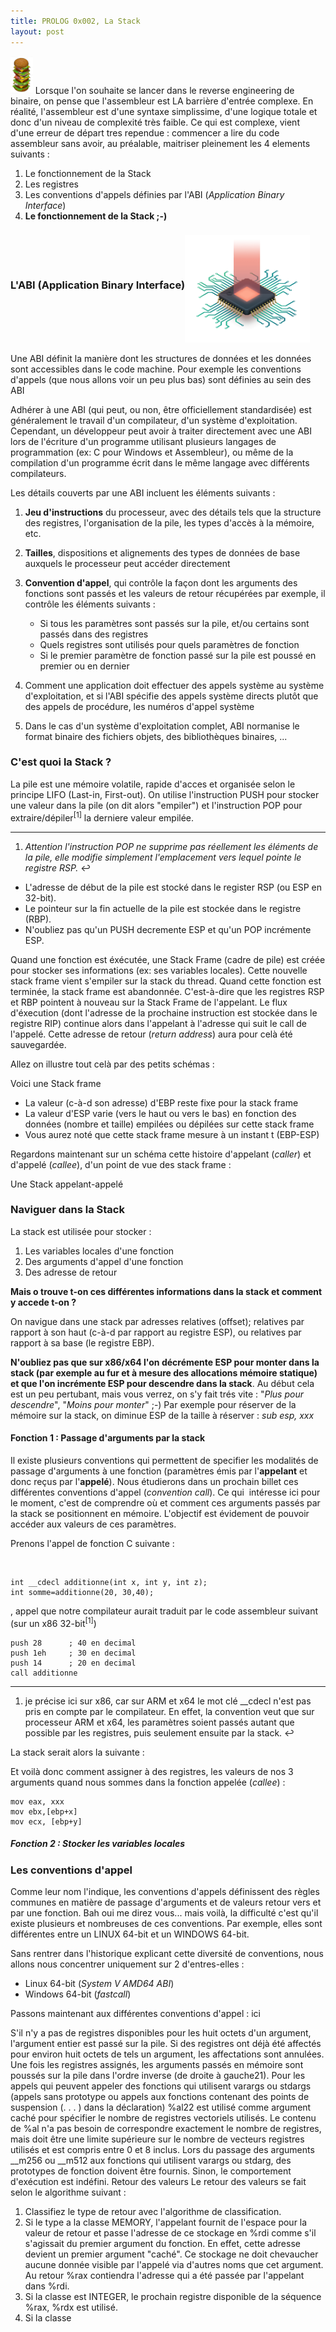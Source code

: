```yaml
---
title: PROLOG 0x002, La Stack 
layout: post
---
```


<img height="60" src="../images/stack.png" xmlns="http://www.w3.org/1999/html"/>    Lorsque l'on souhaite se lancer dans le reverse engineering de binaire, on pense que l'assembleur est LA barrière d'entrée complexe. En réalité, l'assembleur est d'une syntaxe simplissime, d'une logique totale et donc d'un niveau de complexité très faible. Ce qui est complexe, vient d'une erreur de départ tres rependue : commencer a lire du code assembleur sans avoir, au préalable, maitriser pleinement les 4 elements suivants :

1.  Le fonctionnement de la Stack
2.  Les registres
3.  Les conventions d'appels définies par l'ABI (_Application Binary Interface_)
4.  **Le fonctionnement de la Stack ;-)**

### L'ABI (Application Binary Interface)<img src="../images/abi.png" width="200" align="middle">


Une ABI définit la manière dont les structures de données et les données sont accessibles dans le code machine. Pour exemple les conventions d'appels (que nous allons voir un peu plus bas) sont définies au sein des ABI

Adhérer à une ABI (qui peut, ou non, être officiellement standardisée) est généralement le travail d'un compilateur, d'un système d'exploitation. Cependant, un développeur peut avoir à traiter directement avec une ABI lors de l'écriture d'un programme utilisant plusieurs langages de programmation (ex: C pour Windows et Assembleur), ou même de la compilation d'un programme écrit dans le même langage avec différents compilateurs.

Les détails couverts par une ABI incluent les éléments suivants :
1. **Jeu d'instructions** du processeur, avec des détails tels que la structure des registres, l'organisation de la pile, les types d'accès à la mémoire, etc.

2. **Tailles**, dispositions et alignements des types de données de base auxquels le processeur peut accéder directement

3. **Convention d'appel**, qui contrôle la façon dont les arguments des fonctions sont passés et les valeurs de retour récupérées par exemple, il contrôle les éléments suivants :
   - Si tous les paramètres sont passés sur la pile, et/ou certains sont passés dans des registres
   - Quels registres sont utilisés pour quels paramètres de fonction
   - Si le premier paramètre de fonction passé sur la pile est poussé en premier ou en dernier

4. Comment une application doit effectuer des appels système au système d'exploitation, et si l'ABI spécifie des appels système directs plutôt que des appels de procédure, les numéros d'appel système

5. Dans le cas d'un système d'exploitation complet, ABI normanise le format binaire des fichiers objets, des bibliothèques binaires, ...

### C'est quoi la Stack ?


La pile est une mémoire volatile, rapide d'acces et organisée selon le principe LIFO (Last-in, First-out). On utilise l'instruction PUSH pour stocker une valeur dans la pile (on dit alors "empiler") et l'instruction POP pour extraire/dépiler<sup><a id="fnref1"></a>\[1\]</sup> la derniere valeur empilée.

* * *

1.  *Attention l'instruction POP ne supprime pas réellement les éléments de la pile, elle modifie simplement l'emplacement vers lequel pointe le registre RSP.* ↩︎



- L'adresse de début de la pile est stocké dans le register RSP (ou ESP en 32-bit).
- Le pointeur sur la fin actuelle de la pile est stockée dans le registre (RBP).
- N'oubliez pas qu'un PUSH decremente ESP et qu'un POP incrémente ESP.

Quand une fonction est éxécutée, une Stack Frame (cadre de pile) est créée pour stocker ses informations (ex: ses variables locales). Cette nouvelle stack frame vient s'empiler sur la stack du thread. Quand cette fonction est terminée, la stack frame est abandonnée. C'est-à-dire que les registres RSP et RBP pointent à nouveau sur la Stack Frame de l'appelant. Le flux d'éxecution (dont l'adresse de la prochaine instruction est stockée dans le registre RIP) continue alors dans l'appelant à l'adresse qui suit le call de l'appelé. Cette adresse de retour (*return address*) aura pour celà été sauvegardée.

Allez on illustre tout celà par des petits schémas :


Voici une Stack frame



- La valeur (c-à-d son adresse) d'EBP reste fixe pour la stack frame
- La valeur d'ESP varie (vers le haut ou vers le bas) en fonction des données (nombre et taille) empilées ou dépilées sur cette stack frame
- Vous aurez noté que cette stack frame mesure à un instant t (EBP-ESP)

Regardons maintenant sur un schéma cette histoire d'appelant (*caller*) et d'appelé (*callee*), d'un point de vue des stack frame :



Une Stack appelant-appelé



### Naviguer dans la Stack

La stack est utilisée pour stocker :

1.  Les variables locales d'une fonction
2.  Des arguments d'appel d'une fonction
3.  Des adresse de retour 

**Mais o trouve t-on ces différentes informations dans la stack et comment y accede t-on ?**

On navigue dans une stack par adresses relatives (offset); relatives par rapport à son haut (c-à-d par rapport au registre ESP), ou relatives par rapport à sa base (le registre EBP).

**N'oubliez pas que sur x86/x64 l'on décrémente ESP pour monter dans la stack (par exemple au fur et à mesure des allocations mémoire statique) et que l'on incrémente ESP pour descendre dans la stack**. Au début cela est un peu pertubant, mais vous verrez, on s'y fait trés vite : "*Plus pour descendre*", "*Moins pour monter*" ;-) Par exemple pour réserver de la mémoire sur la stack, on diminue ESP de la taille à réserver : *sub esp, xxx*

#### Fonction 1 : Passage d'arguments par la stack

Il existe plusieurs conventions qui permettent de specifier les modalités de passage d'arguments à une fonction (paramètres émis par l'**appelant** et donc reçus par l'**appelé**). Nous étudierons dans un prochain billet ces différentes conventions d'appel (*convention call*). Ce qui  intéresse ici pour le moment, c'est de comprendre où et comment ces arguments passés par la stack se positionnent en mémoire. L'objectif est évidement de pouvoir accéder aux valeurs de ces paramètres.

Prenons l'appel de fonction C suivante :

‌

```
int __cdecl additionne(int x, int y, int z);
int somme=additionne(20, 30,40); 
```

, appel que notre compilateur aurait traduit par le code assembleur suivant (sur un x86 32-bit<sup><a id="fnref1"></a>\[1\]</sup>)

```
push 28      ; 40 en decimal
push 1eh     ; 30 en decimal
push 14      ; 20 en decimal
call additionne 
```

* * *

1.  je précise ici sur x86, car sur ARM et x64 le mot clé __cdecl n'est pas pris en compte par le compilateur. En effet, la convention veut que sur processeur ARM et x64, les paramètres soient passés autant que possible par les registres, puis seulement ensuite par la stack. ↩︎

La stack serait alors la suivante :

Et voilà donc comment assigner à des registres, les valeurs de nos 3 arguments quand nous sommes dans la fonction appelée (*callee*) :



```
mov eax, xxx
mov ebx,[ebp+x]
mov ecx, [ebp+y] 
```



##### Fonction 2 : Stocker les variables locales

### Les conventions d'appel
Comme leur nom l'indique, les conventions d'appels définissent des règles communes en matière de passage d'arguments et de valeurs retour vers et par une fonction. Bah oui me direz vous... mais voilà, la difficulté c'est qu'il existe  plusieurs et nombreuses de ces conventions. Par exemple, elles sont différentes entre un LINUX 64-bit et un WINDOWS 64-bit. 

Sans rentrer dans l'historique explicant cette diversité de conventions, nous allons nous concentrer uniquement sur 2 d'entres-elles :
- Linux 64-bit (_System V AMD64 ABI_)
- Windows 64-bit (_fastcall_)

Passons maintenant aux différentes conventions d'appel : ici

S'il n'y a pas de registres disponibles pour les huit octets d'un argument, l'argument entier
est passé sur la pile. Si des registres ont déjà été affectés pour environ huit octets de tels
un argument, les affectations sont annulées.
Une fois les registres assignés, les arguments passés en mémoire sont poussés sur la pile
dans l'ordre inverse (de droite à gauche21).
Pour les appels qui peuvent appeler des fonctions qui utilisent varargs ou stdargs (appels sans prototype ou appels
aux fonctions contenant des points de suspension (. . . ) dans la déclaration) %al22 est utilisé comme argument caché
pour spécifier le nombre de registres vectoriels utilisés. Le contenu de %al n'a pas besoin de correspondre
exactement le nombre de registres, mais doit être une limite supérieure sur le nombre de vecteurs
registres utilisés et est compris entre 0 et 8 inclus.
Lors du passage des arguments __m256 ou __m512 aux fonctions qui utilisent varargs ou stdarg,
des prototypes de fonction doivent être fournis. Sinon, le comportement d'exécution est indéfini.
Retour des valeurs Le retour des valeurs se fait selon le algorithme suivant :
1. Classifiez le type de retour avec l'algorithme de classification.
2. Si le type a la classe MEMORY, l'appelant fournit de l'espace pour la valeur de retour
   et passe l'adresse de ce stockage en %rdi comme s'il s'agissait du premier argument du
   fonction. En effet, cette adresse devient un premier argument "caché". Ce stockage
   ne doit chevaucher aucune donnée visible par l'appelé via d'autres noms que cet argument.
   Au retour %rax contiendra l'adresse qui a été passée par l'appelant dans %rdi.
3. Si la classe est INTEGER, le prochain registre disponible de la séquence %rax, %rdx est
   utilisé.
4. Si la classe